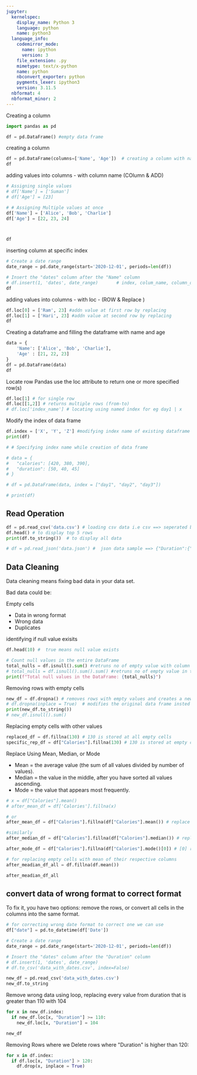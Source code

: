 ```yaml
---
jupyter:
  kernelspec:
    display_name: Python 3
    language: python
    name: python3
  language_info:
    codemirror_mode:
      name: ipython
      version: 3
    file_extension: .py
    mimetype: text/x-python
    name: python
    nbconvert_exporter: python
    pygments_lexer: ipython3
    version: 3.11.5
  nbformat: 4
  nbformat_minor: 2
---
```


 
Creating a column
 

   
``` python
import pandas as pd 

df = pd.DataFrame() #empty data frame 

```
 

 
creating a column
 

   
``` python
df = pd.DataFrame(columns=['Name', 'Age'])  # creating a column with name and age 
df
```
 

 
adding values into columns - with column name (COlumn & ADD)
 

   
``` python
# Assigning single values
# df['Name'] = ['Suman']
# df['Age'] = [23]

# # Assigning Multiple values at once
df['Name'] = ['Alice', 'Bob', 'Charlie']  
df['Age'] = [22, 23, 24]



df
```
 

 
inserting column at specific index
 

   
``` python
# Create a date range
date_range = pd.date_range(start='2020-12-01', periods=len(df))

# Insert the "dates" column after the "Name" column
# df.insert(1, 'dates', date_range)       # index, colum_name, column_data
df
```
 

 
adding values into columns - with loc - (ROW & Replace )
 

   
``` python
df.loc[0] = ['Ram', 23] #addn value at first row by replacing 
df.loc[1] = ['Hari', 23] #addn value at second row by replacing 
df
```
 

 
Creating a dataframe and filling the dataframe with name and age
 

   
``` python
data = {
    'Name': ['Alice', 'Bob', 'Charlie'],
    'Age' : [21, 22, 23]
}
df = pd.DataFrame(data)
df
```
 

 
Locate row Pandas use the loc attribute to return one or more specified
row(s)
 

   
``` python
df.loc[1] # for single row 
df.loc[[1,2]] # returns multiple rows (from-to)
# df.loc['index_name'] # locating using named index for eg day1 | x 
```
 

 
Modify the index of data frame
 

   
``` python
df.index = ['X', 'Y', 'Z'] #modifying index name of existing dataframe 
print(df)

# # Specifying index name while creation of data frame 

# data = {
#   "calories": [420, 380, 390],
#   "duration": [50, 40, 45]
# }

# df = pd.DataFrame(data, index = ["day1", "day2", "day3"])

# print(df) 
```
 

 
## Read Operation
 

   
``` python
df = pd.read_csv('data.csv') # loading csv data i.e csv ==> seperated by commas
df.head() # to display top 5 rows
print(df.to_string())  # to display all data 

# df = pd.read_json('data.json') #  json data sample ==> {"Duration":{"0":60,},   "Pulse":{"5":102},
```
 

 
## Data Cleaning

Data cleaning means fixing bad data in your data set.

Bad data could be:

Empty cells

-   Data in wrong format
-   Wrong data
-   Duplicates
 

 
identifying if null value exisits
 

   
``` python
df.head(10) #  true means null value exists 
```
 

   
``` python
# Count null values in the entire DataFrame
total_nulls = df.isnull().sum() #retruns no of empty value with column name
# total_nulls = df.isnull().sum().sum() #retruns no of empty value in total without column name 
print(f"Total null values in the DataFrame: {total_nulls}")
```
 

 
Removing rows with empty cells
 

   
``` python
new_df = df.dropna() # removes rows with empty values and creates a new data frame calle new_df 
# df.dropna(inplace = True)  # modifies the original data frame insted of creating new data frame 
print(new_df.to_string())
# new_df.isnull().sum()
```
 

 
Replacing empty cells with other values
 

   
``` python
replaced_df = df.fillna(130) # 130 is stored at all empty cells 
specific_rep_df = df["Calories"].fillna(130) # 130 is stored at empty cells in calories column
```
 

 
Replace Using Mean, Median, or Mode

-   Mean = the average value (the sum of all values divided by number of
    values).
-   Median = the value in the middle, after you have sorted all values
    ascending.
-   Mode = the value that appears most frequently.
 

   
``` python
# x = df["Calories"].mean()
# after_mean_df = df['Calories'].fillna(x)

# or 
after_mean_df = df["Calories"].fillna(df["Calories"].mean()) # replace empty strings with mean value in calories column

#similarly 
after_median_df = df["Calories"].fillna(df["Calories"].median()) # replace empty strings with median value in  calories column

after_mode_df = df["Calories"].fillna(df["Calories"].mode()[0]) # [0] returns the first mode value , sometimes multiple can exists

# for replacing empty cells with mean of their respective columns
after_meadian_df_all = df.fillna(df.mean())

after_meadian_df_all
```
 

 
## convert data of wrong format to correct format

To fix it, you have two options: remove the rows, or convert all cells
in the columns into the same format.
 

   
``` python
# for correcting wrong date format to correct one we can use 
df["date"] = pd.to_datetime(df['Date'])
```
 

   
``` python
# Create a date range
date_range = pd.date_range(start='2020-12-01', periods=len(df))

# Insert the "dates" column after the "Duration" column
# df.insert(1, 'dates', date_range)
# df.to_csv('data_with_dates.csv', index=False)

new_df = pd.read_csv('data_with_dates.csv')
new_df.to_string
```
 

 
Remove wrong data using loop, replacing every value from duration that
is greater than 110 with 104
 

   
``` python
for x in new_df.index:
  if new_df.loc[x, "Duration"] >= 110:
    new_df.loc[x, "Duration"] = 104

new_df
```
 

 
Removing Rows where we Delete rows where \"Duration\" is higher than 120:
 


``` python
for x in df.index:
  if df.loc[x, "Duration"] > 120:
    df.drop(x, inplace = True)
    
```

